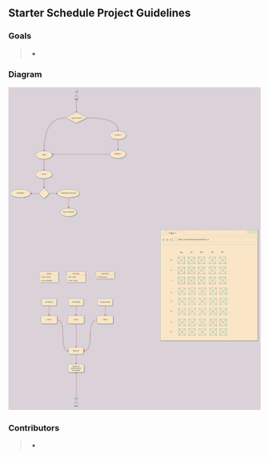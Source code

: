 ## Starter Schedule Project Guidelines

### Goals

> -


### Diagram

![diagram](diagrams.jpg)

### Contributors

> -